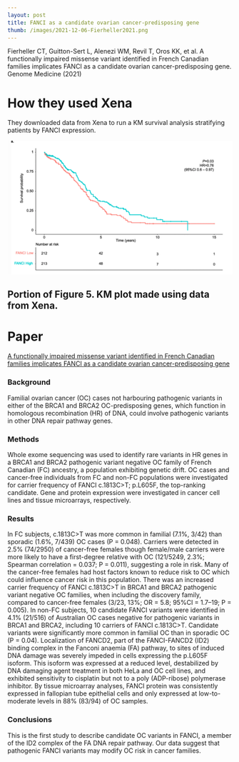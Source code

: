 ```yaml
---
layout: post
title: FANCI as a candidate ovarian cancer-predisposing gene
thumb: /images/2021-12-06-Fierheller2021.png
---
```


Fierheller CT, Guitton-Sert L, Alenezi WM, Revil T, Oros KK, et al. A functionally impaired missense variant identified in French Canadian families implicates FANCI as a candidate ovarian cancer-predisposing gene. Genome Medicine (2021)

# How they used Xena
They downloaded data from Xena to run a KM survival analysis stratifying patients by FANCI expression.

![Screenshot KM plot powered by data from Xena](/images/2021-12-06-Fierheller2021.png)
## Portion of Figure 5. KM plot made using data from Xena.

# Paper
[A functionally impaired missense variant identified in French Canadian families implicates FANCI as a candidate ovarian cancer-predisposing gene](https://link.springer.com/article/10.1186/s13073-021-00998-5)

### Background
Familial ovarian cancer (OC) cases not harbouring pathogenic variants in either of the BRCA1 and BRCA2 OC-predisposing genes, which function in homologous recombination (HR) of DNA, could involve pathogenic variants in other DNA repair pathway genes.

### Methods
Whole exome sequencing was used to identify rare variants in HR genes in a BRCA1 and BRCA2 pathogenic variant negative OC family of French Canadian (FC) ancestry, a population exhibiting genetic drift. OC cases and cancer-free individuals from FC and non-FC populations were investigated for carrier frequency of FANCI c.1813C>T; p.L605F, the top-ranking candidate. Gene and protein expression were investigated in cancer cell lines and tissue microarrays, respectively.

### Results
In FC subjects, c.1813C>T was more common in familial (7.1%, 3/42) than sporadic (1.6%, 7/439) OC cases (P = 0.048). Carriers were detected in 2.5% (74/2950) of cancer-free females though female/male carriers were more likely to have a first-degree relative with OC (121/5249, 2.3%; Spearman correlation = 0.037; P = 0.011), suggesting a role in risk. Many of the cancer-free females had host factors known to reduce risk to OC which could influence cancer risk in this population. There was an increased carrier frequency of FANCI c.1813C>T in BRCA1 and BRCA2 pathogenic variant negative OC families, when including the discovery family, compared to cancer-free females (3/23, 13%; OR = 5.8; 95%CI = 1.7–19; P = 0.005). In non-FC subjects, 10 candidate FANCI variants were identified in 4.1% (21/516) of Australian OC cases negative for pathogenic variants in BRCA1 and BRCA2, including 10 carriers of FANCI c.1813C>T. Candidate variants were significantly more common in familial OC than in sporadic OC (P = 0.04). Localization of FANCD2, part of the FANCI-FANCD2 (ID2) binding complex in the Fanconi anaemia (FA) pathway, to sites of induced DNA damage was severely impeded in cells expressing the p.L605F isoform. This isoform was expressed at a reduced level, destabilized by DNA damaging agent treatment in both HeLa and OC cell lines, and exhibited sensitivity to cisplatin but not to a poly (ADP-ribose) polymerase inhibitor. By tissue microarray analyses, FANCI protein was consistently expressed in fallopian tube epithelial cells and only expressed at low-to-moderate levels in 88% (83/94) of OC samples.

### Conclusions
This is the first study to describe candidate OC variants in FANCI, a member of the ID2 complex of the FA DNA repair pathway. Our data suggest that pathogenic FANCI variants may modify OC risk in cancer families.
